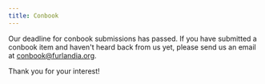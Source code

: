 ```yaml
---
title: Conbook
---
```


Our deadline for conbook submissions has passed.
If you have submitted a conbook item and haven't heard back from us yet, please send us an email at
[conbook@furlandia.org](mailto:conbook@furlandia.org).

Thank you for your interest!
